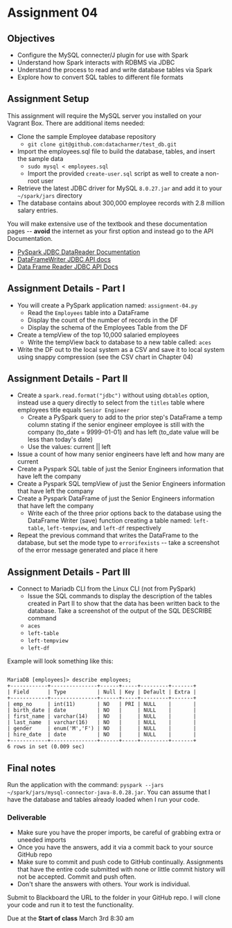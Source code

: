# Assignment 04

## Objectives

- Configure the MySQL connecter/J plugin for use with Spark
- Understand how Spark interacts with RDBMS via JDBC
- Understand the process to read and write database tables via Spark
- Explore how to convert SQL tables to different file formats

## Assignment Setup

This assignment will require the MySQL server you installed on your Vagrant Box. There are additional items needed:

- Clone the sample Employee database repository
  - `git clone git@github.com:datacharmer/test_db.git`
- Import the employees.sql file to build the database, tables, and insert the sample data
  - `sudo mysql < employees.sql`
  - Import the provided `create-user.sql` script as well to create a non-root user
- Retrieve the latest JDBC driver for MySQL `8.0.27.jar` and add it to your `~/spark/jars` directory
- The database contains about 300,000 employee records with 2.8 million salary entries.

You will make extensive use of the textbook and these documentation pages -- **avoid** the internet as your first option and instead go to the API Documentation.

- [PySpark JDBC DataReader Documentation](https://spark.apache.org/docs/latest/api/python/reference/api/pyspark.sql.DataFrameReader.jdbc.html "PySpark JDBC DataReader Documentation")
- [DataFrameWriter JDBC API docs](https://spark.apache.org/docs/latest/api/python/reference/api/pyspark.sql.DataFrameWriter.format.html?highlight=format#pyspark.sql.DataFrameWriter.format "DataFrameWriter JDBC API docs")
- [Data Frame Reader JDBC API Docs](https://spark.apache.org/docs/latest/api/python/reference/api/pyspark.sql.DataFrameReader.jdbc.html "Data Frame Reader JDBC API Docs")

## Assignment Details - Part I

- You will create a PySpark application named: `assignment-04.py`
  - Read the `Employees` table into a DataFrame
  - Display the count of the number of records in the DF
  - Display the schema of the Employees Table from the DF
- Create a tempView of the top 10,000 salaried employees
  - Write the tempView back to database to a new table called: `aces`
- Write the DF out to the local system as a CSV and save it to local system using snappy compression (see the CSV chart in Chapter 04)

## Assignment Details - Part II

- Create a `spark.read.format("jdbc")` without using `dbtables` option, instead use a query directly to select from the `titles` table where employees title equals `Senior Engineer`
  - Create a PySpark query to add to the prior step's DataFrame a temp column stating if the senior engineer employee is still with the company (to_date = 9999-01-01) and has left (to_date value will be less than today's date)
  - Use the values: current || left
- Issue a count of how many senior engineers have left and how many are current
- Create a Pyspark SQL table of just the Senior Engineers information that have left the company
- Create a Pyspark SQL tempView of just the Senior Engineers information that have left the company
- Create a Pyspark DataFrame of just the Senior Engineers information that have left the company
  - Write each of the three prior options back to the database using the DataFrame Writer (save) function creating a table named: `left-table`, `left-tempview`, and `left-df` respectively
- Repeat the previous command that writes the DataFrame to the database, but set the mode type to `errorifexists` -- take a screenshot of the error message generated and place it here

## Assignment Details - Part III

- Connect to Mariadb CLI from the Linux CLI (not from PySpark)
  - Issue the SQL commands to display the description of the tables created in Part II to show that the data has been written back to the database.  Take a screenshot of the output of the SQL DESCRIBE command
  - `aces`
  - `left-table`
  - `left-tempview`
  - `left-df`

Example will look something like this:

```mysql

MariaDB [employees]> describe employees;
+------------+---------------+------+-----+---------+-------+
| Field      | Type          | Null | Key | Default | Extra |
+------------+---------------+------+-----+---------+-------+
| emp_no     | int(11)       | NO   | PRI | NULL    |       |
| birth_date | date          | NO   |     | NULL    |       |
| first_name | varchar(14)   | NO   |     | NULL    |       |
| last_name  | varchar(16)   | NO   |     | NULL    |       |
| gender     | enum('M','F') | NO   |     | NULL    |       |
| hire_date  | date          | NO   |     | NULL    |       |
+------------+---------------+------+-----+---------+-------+
6 rows in set (0.009 sec)
```

## Final notes

Run the application with the command: `pyspark --jars ~/spark/jars/mysql-connector-java-8.0.28.jar`.  You can assume that I have the database and tables already loaded when I run your code.

### Deliverable

- Make sure you have the proper imports, be careful of grabbing extra or uneeded imports
- Once you have the answers, add it via a commit back to your source GitHub repo
- Make sure to commit and push code to GitHub continually.  Assignments that have the entire code submitted with none or little commit history will not be accepted.  Commit and push often.
- Don't share the answers with others.  Your work is individual.

Submit to Blackboard the URL to the folder in your GitHub repo.  I will clone your code and run it to test the functionality.

Due at the **Start of class** March 3rd 8:30 am
